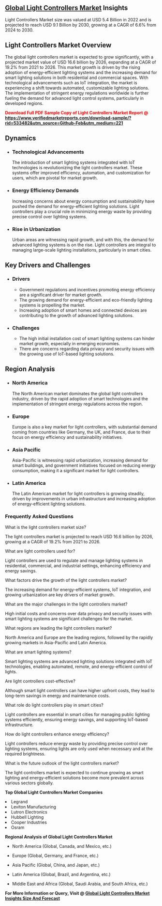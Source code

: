<h2><a href="https://www.verifiedmarketreports.com/download-sample/?rid=533482&amp;utm_source=Github&amp;utm_medium=221" target="_blank">Global Light Controllers Market</a> Insights</h2><p>Light Controllers Market size was valued at USD 5.4 Billion in 2022 and is projected to reach USD 9.1 Billion by 2030, growing at a CAGR of 6.6% from 2024 to 2030.</p><p> <h2>Light Controllers Market Overview</h2> <p>The global light controllers market is expected to grow significantly, with a projected market value of USD 16.6 billion by 2026, expanding at a CAGR of 19.2% from 2021 to 2026. This market growth is driven by the rising adoption of energy-efficient lighting systems and the increasing demand for smart lighting solutions in both residential and commercial spaces. With technological advancements such as IoT integration, the market is experiencing a shift towards automated, customizable lighting solutions. The implementation of stringent energy regulations worldwide is further fueling the demand for advanced light control systems, particularly in developed regions.</p> <p><strong><p><span class=""><span style="color: #ff0000;"><strong>Download Full PDF Sample Copy of Light Controllers Market Report</strong> @ </span><a href="https://www.verifiedmarketreports.com/download-sample/?rid=533482&amp;utm_source=Github-Feb&amp;utm_medium=221" target="_blank">https://www.verifiedmarketreports.com/download-sample/?rid=533482&amp;utm_source=Github-Feb&amp;utm_medium=221</a></span></p></strong></p> <h2>Dynamics</h2> <ul> <li><h3>Technological Advancements</h3> The introduction of smart lighting systems integrated with IoT technologies is revolutionizing the light controllers market. These systems offer improved efficiency, automation, and customization for users, which are pivotal for market growth.</li> <li><h3>Energy Efficiency Demands</h3> Increasing concerns about energy consumption and sustainability have pushed the demand for energy-efficient lighting solutions. Light controllers play a crucial role in minimizing energy waste by providing precise control over lighting systems.</li> <li><h3>Rise in Urbanization</h3> Urban areas are witnessing rapid growth, and with this, the demand for advanced lighting systems is on the rise. Light controllers are integral to managing large-scale lighting installations, particularly in smart cities.</li> </ul> <h2>Key Drivers and Challenges</h2> <ul> <li><h3>Drivers</h3> <ul> <li>Government regulations and incentives promoting energy efficiency are a significant driver for market growth.</li> <li>The growing demand for energy-efficient and eco-friendly lighting systems is propelling the market.</li> <li>Increasing adoption of smart homes and connected devices are contributing to the growth of advanced lighting solutions.</li> </ul> </li> <li><h3>Challenges</h3> <ul> <li>The high initial installation cost of smart lighting systems can hinder market growth, especially in emerging economies.</li> <li>There are concerns regarding data privacy and security issues with the growing use of IoT-based lighting solutions.</li> </ul> </li> </ul> <h2>Region Analysis</h2> <ul> <li><h3>North America</h3> The North American market dominates the global light controllers industry, driven by the rapid adoption of smart technologies and the implementation of stringent energy regulations across the region.</li> <li><h3>Europe</h3> Europe is also a key market for light controllers, with substantial demand coming from countries like Germany, the UK, and France, due to their focus on energy efficiency and sustainability initiatives.</li> <li><h3>Asia Pacific</h3> Asia-Pacific is witnessing rapid urbanization, increasing demand for smart buildings, and government initiatives focused on reducing energy consumption, making it a significant market for light controllers.</li> <li><h3>Latin America</h3> The Latin American market for light controllers is growing steadily, driven by improvements in urban infrastructure and increasing adoption of energy-efficient lighting solutions.</li> </ul> <h3>Frequently Asked Questions</h3> <p>What is the light controllers market size?</p> <p>The light controllers market is projected to reach USD 16.6 billion by 2026, growing at a CAGR of 19.2% from 2021 to 2026.</p> <p>What are light controllers used for?</p> <p>Light controllers are used to regulate and manage lighting systems in residential, commercial, and industrial settings, enhancing efficiency and energy savings.</p> <p>What factors drive the growth of the light controllers market?</p> <p>The increasing demand for energy-efficient systems, IoT integration, and growing urbanization are key drivers of market growth.</p> <p>What are the major challenges in the light controllers market?</p> <p>High initial costs and concerns over data privacy and security issues with smart lighting systems are significant challenges for the market.</p> <p>What regions are leading the light controllers market?</p> <p>North America and Europe are the leading regions, followed by the rapidly growing markets in Asia-Pacific and Latin America.</p> <p>What are smart lighting systems?</p> <p>Smart lighting systems are advanced lighting solutions integrated with IoT technologies, enabling automated, remote, and energy-efficient control of lights.</p> <p>Are light controllers cost-effective?</p> <p>Although smart light controllers can have higher upfront costs, they lead to long-term savings in energy and maintenance costs.</p> <p>What role do light controllers play in smart cities?</p> <p>Light controllers are essential in smart cities for managing public lighting systems efficiently, ensuring energy savings, and supporting IoT-based infrastructure.</p> <p>How do light controllers enhance energy efficiency?</p> <p>Light controllers reduce energy waste by providing precise control over lighting systems, ensuring lights are only used when necessary and at the required brightness.</p> <p>What is the future outlook of the light controllers market?</p> <p>The light controllers market is expected to continue growing as smart lighting and energy-efficient solutions become more prevalent across various sectors globally.</p> </p><p><strong>Top Global Light Controllers Market Companies</strong></p><div data-test-id=""><p><li>Legrand</li><li> Leviton Manufacturing</li><li> Lutron Electronics</li><li> Hubbell Lighting</li><li> Cooper Industries</li><li> Osram</li></p><div><strong>Regional Analysis of&nbsp;Global Light Controllers Market</strong></div><ul><li dir="ltr"><p dir="ltr">North America&nbsp;(Global, Canada, and Mexico, etc.)</p></li><li dir="ltr"><p dir="ltr">Europe (Global, Germany, and France, etc.)</p></li><li dir="ltr"><p dir="ltr">Asia Pacific&nbsp;(Global, China, and Japan, etc.)</p></li><li dir="ltr"><p dir="ltr">Latin America&nbsp;(Global, Brazil, and Argentina, etc.)</p></li><li dir="ltr">Middle East and Africa&nbsp;(Global, Saudi Arabia, and South Africa, etc.)</li></ul><p><strong>For More Information or Query, Visit @&nbsp;</strong><strong><a href="https://www.verifiedmarketreports.com/product/light-controllers-market-size-and-forecast/?utm_source=Github&amp;utm_medium=221" target="_blank">Global Light Controllers Market Insights Size And Forecast</a></strong></p></div>
